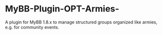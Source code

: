 # MyBB-Plugin-OPT-Armies-
A plugin for MyBB 1.8.x to manage structured groups organized like armies, e.g. for community events.
